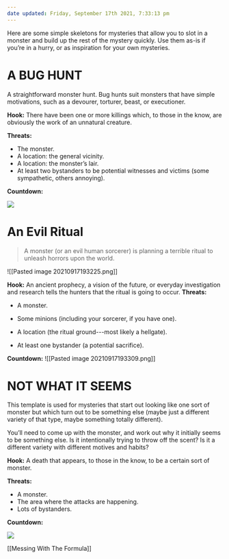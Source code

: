```yaml
---
date updated: Friday, September 17th 2021, 7:33:13 pm
---
```

Here are some simple skeletons for mysteries that allow you to slot in a monster and build up the rest of the mystery quickly. Use them as-is if you’re in a hurry, or as inspiration for your own mysteries.

# A BUG HUNT

A straightforward monster hunt. Bug hunts suit monsters that have simple motivations, such as a devourer, torturer, beast, or executioner.

**Hook:** There have been one or more killings which, to those in the know, are obviously the work of an unnatural creature.

**Threats:**

- The monster.
- A location: the general vicinity.
- A location: the monster’s lair.
- At least two bystanders to be potential witnesses and victims (some sympathetic, others annoying).

**Countdown:**

![](MotWIMG24.jpeg)

# An Evil Ritual

> A monster (or an evil human sorcerer) is planning a terrible ritual to unleash horrors upon the world.
>
![[Pasted image 20210917193225.png]]

**Hook:** An ancient prophecy, a vision of the future, or everyday investigation and research tells the hunters that the ritual is going to occur. **Threats:**

- A monster.

- Some minions (including your sorcerer, if you have one).

- A location (the ritual ground---most likely a hellgate).

- At least one bystander (a potential sacrifice).

**Countdown:**
 ![[Pasted image 20210917193309.png]]

# NOT WHAT IT SEEMS

This template is used for mysteries that start out looking like one sort of monster but which turn out to be something else (maybe just a different variety of that type, maybe something totally different).

You’ll need to come up with the monster, and work out why it initially seems to be something else. Is it intentionally trying to throw off the scent? Is it a different variety with different motives and habits?

**Hook:** A death that appears, to those in the know, to be a certain sort of monster.

**Threats:**

- A monster.
- The area where the attacks are happening.
- Lots of bystanders.

**Countdown:**

![](MotWIMG25.jpeg)

[[Messing With The Formula]]